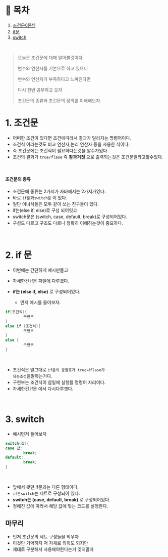# 🔖 목차
1. [조건문이란?](#1-조건문)<br/>
2. [if문](#2-if-문)<br/>
3. [switch](#3-switch)<br/>

<br/>






> 오늘은 조건문에 대해 알어볼것이다.
> 
> 변수와 연산자를 기본으로 하고 있으니 
> 
> 변수와 연산자가 부족하다고 느껴진다면
> 
> 다시 한번 공부하고 오자
> 
> 조건문의 종류와 조건문의 정의를 이해해보자.

# 1. 조건문

- 어떠한 조건이 있다면 조건에따라서 결과가 달라지는 명령어이다.
- 조건식 이라는것도 비교 연산자,논리 연산자 등을 사용한 식이다.
- 즉 조건문에는 조건식이 필요하다는것을 알수가있다.
- 조건의 결과가 <code>true/flase</code> 즉 **참과거짓** 으로 출력되는것은 조건문일라고할수있다.

<br/>

#### 조건문의 종류

- 조건문에 종류는 2가지가 자바에서는 2가지가있다.
- 바로 <code>if문</code>과<code>switch문</code> 이 있다.
- 일단 이녀석들은 모두 같이 쓰는 친구들이 있다.
- if는(else if, else)로 구성 되어잇고
- switch문은 (switch, case, default, break)로 구성되어있다.
- 구성도 다르고 구조도 다르니 정확히 이해하는것이 중요하다.

<br/>

# 2. if 문
- 이번에는 간단하게 예시만들고
- 자세한건 if문 파일에 다루겠다.
- **if는 (else if, else)** 로 구성되어있다.

  - 먼저 예시를 들어보자.

```java
if(조건식){
        구현부
}
else if (조건식){
        구현부
}
else {
        구현부
}

```


<br/>

- 조건식은 말그대로 <code>if문의 중괄호가 true나flase가 되는조건</code>을말하는거다.
- 구현부는 조건식이 참일때 실행될 명령어 자리이다.
- 자세한건 if문 에서 다시다루겟다. 

<br/>

# 3. switch

- 예시먼저 들어보자
```java
switch(값){
case 값:
        break;
default:
        break;
}
```

<br/>

- 앞에서 봣던 if문과는 다른 형태이다.
- <code>if문</code><code>switch</code>는 세트로 구성되어 있다.
- **switch는 (case, default, break)** 로 구성되어있다.
- 정해진 값에 따라서 해당 값에 맞는 코드를 실행한다.


## 마무리
- 먼저 조건문의 세트 구성들을 외우자
- 이것만 기억하자 저 자체로 외워도 되지만
- 제대로 구분해서 사용해야한다는거 잊지말자



